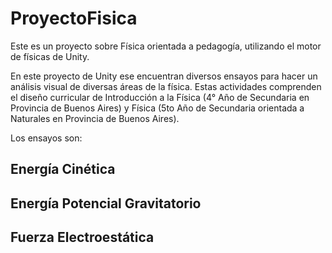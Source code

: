 # ProyectoFisica
Este es un proyecto sobre Física orientada a pedagogía, utilizando el motor de físicas de Unity.

En este proyecto de Unity ese encuentran diversos ensayos para hacer un análisis visual de diversas áreas de la física. Estas actividades comprenden el diseño curricular de Introducción a la Física (4° Año de Secundaria en Provincia de Buenos Aires) y Física (5to Año de Secundaria orientada a Naturales en Provincia de Buenos Aires).

Los ensayos son:

## Energía Cinética

## Energía Potencial Gravitatorio

## Fuerza Electroestática
